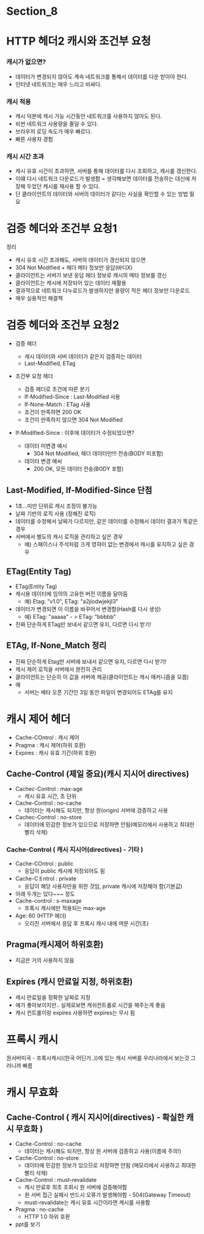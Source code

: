 # Section_8

# HTTP 헤더2 캐시와 조건부 요청

### 캐시가 없으면?
- 데이터가 변경되지 않아도 계속 네트워크를 통해서 데이터를 다운 받아야 한다.
- 인터넷 네트워크는 매우 느리고 비싸다.

### 캐시 적용
- 캐시 덕분에 캐시 가능 시간동안 네트워크를 사용하지 않아도 된다.
- 비싼 네트워크 사용량을 줄일 수 있다.
- 브라우저 로딩 속도가 매우 빠르다.
- 빠른 사용자 경험

### 캐시 시간 초과
- 캐시 유효 시간이 초과하면, 서버를 통해 데이터를 다시 조회하고, 캐시를 갱신한다.
- 이떄 다시 네트워크 다운로드가 발생함
= 생각해보면 데이터를 전송하는 대신에 저장해 두었던 캐시를 재사용 할 수 있다.
- 단 클라이언트의 데이터와 서버의 데이터가 같다는 사실을 확인할 수 있는 방법 필요

# 검증 헤더와 조건부 요청1
정리
- 캐시 유호 시간 초과해도, 서버의 데이터가 갱신되지 않으면
- 304 Not Modified + 헤더 메타 정보만 응답(바디X)
- 클라이언트는 서버가 보낸 응답 헤더 정보로 캐시의 메타 정보를 갱신
- 클라이언트는 캐시에 저장되어 있는 데이터 재활용
- 결과적으로 네트워크 다누로드가 발생하지만 용량이 적은 헤더 정보만 다운로드
- 매우 실용적인 해결책



# 검증 헤더와 조건부 요청2
- 검증 헤더
  - 캐시 데이터와 서버 데이터가 같은지 검증하는 데이터
  - Last-Modified, ETag
- 조건부 요청 헤더
  - 검증 헤더로 조건에 따른 분기
  - If-Modified-Since : Last-Modified 사용
  - If-None-Match : ETag 사용
  - 조건이 만족하면 200 OK
  - 조건이 만족하지 않으면 304 Not Modified

- If-Modified-Since : 이후에 데이터가 수정되었으면?
  - 데이터 미변경 예시
    - 304 Not Modified, 헤더 데이터만!!! 전송(BODY 미포함)
  - 데이터 변경 예씨
    - 200 OK, 모든 데이터 전송(BODY 포함)

## Last-Modified, If-Modified-Since 단점
- 1초...미만 단위로 캐시 조정이 불가능
- 날짜 기반의 로직 사용 (정해진 로직)
- 데이터를 수정해서 날짜가 다르지만, 같은 데이터를 수정해서 데이터 결과가 똑같은 경우
- 서버에서 별도의 캐시 로직을 관리하고 싶은 경우
  - 예) 스페이스나 주석처럼 크게 영햐이 없는 변경에서 캐시를 유지하고 싶은 경우

## ETag(Entity Tag)
- ETag(Entity Tag)
- 캐시용 데이터에 임의의 고유한 버전 이름을 달아둠
  - 예) Etag: "v1.0", ETag: "a2jiodwjekjl3"
- 데이터가 변경되면 이 이름을 바꾸어서 변경함(Hash를 다시 생성)
  - 예) ETag: "aaaaa" - > ETag: "bbbbb"
- 진짜 단순하게 ETag만 보내서 같으면 유지, 다르면 다시 받기!

## ETAg, If-None_Match 정리
- 진짜 단순하게 Etag만 서버에 보내서 같으면 유지, 다르면 다시 받기!
- 캐시 제어 로직을 서버에서 완전히 관리
- 클라이언트는 단순히 이 값을 서버에 제공(클라이언트는 캐시 매커니즘을 모름)
- 예
  - 서버는 베타 오픈 기간인 3일 동안 파일이 변경되어도 ETAg를 유지

# 캐시 제어 헤더
- Cache-COntrol : 캐시 제어
- Pragma : 캐시 제어(하위 호환)
- Expires : 캐시 유효 기간(하위 호환)

## Cache-Control (제일 중요)(캐시 지시어 directives)
- Cachec-Control : max-age
  - 캐시 유효 시간, 초 단위
- Cache-Control : no-cache
  - 데이터는 캐시해도 되지만, 항상 원(origin) 서버에 검증하고 사용
- Cachec-Control : no-store
  - 데이터에 민감한 정보가 있으므로 저장하면 안됨(메모리에서 사용하고 최대한 빨리 삭제)

### Cache-Control ( 캐시 지시어(directives) - 기타 )
- Cache-COntrol : public
  - 응답이 public 캐시에 저장되어도 됨
- Cache-Cㅐntrol : private
  - 응답이 해당 사용자만을 위한 것임, private 캐시에 저장해야 함(기본값)
- 아래 두개는 있다~~~ 정도
- Cache-control : s-maxage
  - 프록시 캐시에만 적용되는 max-age
- Age: 60 (HTTP 헤더)
  - 오리진 서버에서 응답 후 프록시 캐시 내에 머문 시간(초)

## Pragma(캐시제어 하위호환)
- 지금은 거의 사용하지 않음

## Expires (캐시 만료일 지정, 하위호환)
- 캐시 만료일을 정확한 날짜로 지정
- 얘가 좋아보이지만.. 실제로보면 캐쉬컨트롤로 시간을 해주는게 좋음
- 캐시 컨트롤이랑 expires 사용하면 expires는 무시 됨

# 프록시 캐시
원서버미국 - 프록시캐시((한국 어딘가..))에 있는 캐시 서버를 우리나라에서 보는것 그러니까 빠름

# 캐시 무효화

## Cache-Control ( 캐시 지시어(directives) - 확실한 캐시 무효화 )
- Cache-Control : no-cache
  - 데이터는 캐시해도 되지만, 항상 원 서버에 검증하고 사용(이름에 주의!)
- Cache-Control : no-store
  - 데이터에 민감한 정보가 있으므로 저장하면 안됨 (메모리에서 사용하고 최대한 빨리 삭제)
- Cache-Control : must-revalidate
  - 캐시 만료후 최초 조회시 원 서버에 검증해야함
  - 원 서버 접근 실패시 반드시 오류가 발생해야함 - 504(Gateway Timeout)
  - must-revalidate는 캐시 유효 시간이라면 캐시를 사용함
- Pragma : no-cache
  - HTTP 1.0 하위 호환
- ppt를 보기














